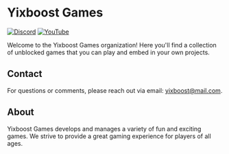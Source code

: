 # Yixboost Games

[![Discord](https://img.shields.io/discord/your-discord-id.svg?logo=discord&style=flat-square)](https://discord.gg/your-discord-invite) [![YouTube](https://img.shields.io/youtube/channel/subscribers/UC3P827DIzznzv2OP6NdjF7g?style=social)](https://www.youtube.com/channel/UC3P827DIzznzv2OP6NdjF7g)

Welcome to the Yixboost Games organization! Here you'll find a collection of unblocked games that you can play and embed in your own projects.

## Contact

For questions or comments, please reach out via email: [yixboost@mail.com](mailto:yixboost@mail.com).

## About

Yixboost Games develops and manages a variety of fun and exciting games. We strive to provide a great gaming experience for players of all ages.
